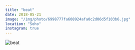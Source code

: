```yaml
---
title: "beat"
date: 2018-05-21
image: "/img/photo/6998777fa608924afa0c2d06d5f103b6.jpg"
location: "Soho"
instagram: true
---
```


![beat](/img/photo/6998777fa608924afa0c2d06d5f103b6.jpg)
